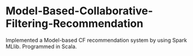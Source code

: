 # Model-Based-Collaborative-Filtering-Recommendation
Implemented a Model-based CF recommendation system by using Spark MLlib. Programmed in Scala.

